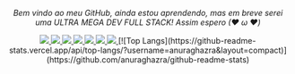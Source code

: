 <p align="center">
  <i>Bem vindo ao meu GitHub, ainda estou aprendendo, mas em breve serei uma ULTRA MEGA DEV FULL STACK! Assim espero (❤ ω ❤)</i>

<p align="center">
  <a href= "https://github.com/Milafreire/">
    <img src="https://img.icons8.com/material-outlined/30/689d6a/source-code.png"/>
  </a>
  <a href= "https://www.linkedin.com/in/camilabsfreire/">
    <img src="https://img.icons8.com/material-outlined/30/689d6a/linkedin.png"/>
  </a>
  <a href= "https://twitter.com/camissfreire">
    <img src="https://img.icons8.com/material-outlined/30/689d6a/twitter.png"/>
  </a>
    <a href="https://www.youtube.com/channel/UCtvPojc6U8mXRjg2f1e6kIA">
    <img src="https://img.icons8.com/material-outlined/30/689d6a/youtube-play.png"/>
  </a>
  <a href="https://www.twitch.tv/camilabsf">
    <img src="https://img.icons8.com/material-outlined/24/689d6a/twitch.png"/>
  </a>
  <a href="mailto:camilabsfreire@gmail.com">
    <img src="https://img.icons8.com/ios-glyphs/30/689d6a/physics.png"/>
  </a>
  <a href="https://stackexchange.com/users/22053644/mila-freire">
    <img src="https://img.icons8.com/metro/26/689d6a/stackoverflow.png"/>
  </a>
[![Top Langs](https://github-readme-stats.vercel.app/api/top-langs/?username=anuraghazra&layout=compact)](https://github.com/anuraghazra/github-readme-stats)

  
</p>

